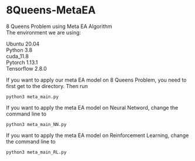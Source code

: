 # 8Queens-MetaEA
8 Queens Problem using Meta EA Algorithm\
The environment we are using:

Ubuntu 20.04\
Python 3.8\
cuda_11.8\
Pytorch 1.13.1\
Tensorflow 2.8.0


If you want to apply our meta EA model on 8 Queens Problem, you need to first get to the directory.
Then run
```
python3 meta_main.py
```

If you want to apply the meta EA model on Neural Netword, change the command line to
```
python3 meta_main_NN.py
```

If you want to apply the meta EA model on Reinforcement Learning, change the command line to
```
python3 meta_main_RL.py
```
